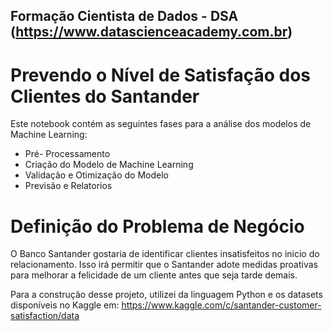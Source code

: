 ## Formação Cientista de Dados - DSA (https://www.datascienceacademy.com.br)

# Prevendo o Nível de Satisfação dos Clientes do Santander

Este notebook contém as seguintes fases para a análise dos modelos de Machine Learning:

- Pré- Processamento 
- Criação do Modelo de Machine Learning 
- Validação e Otimização do Modelo 
- Previsão e Relatorios

# Definição do Problema de Negócio

O Banco Santander gostaria de identificar clientes insatisfeitos no inicio do relacionamento. Isso irá permitir que o Santander adote medidas proativas para melhorar a felicidade de um cliente antes que seja tarde demais.

Para a construção desse projeto, utilizei da linguagem Python e os datasets disponíveis no Kaggle em:
https://www.kaggle.com/c/santander-customer-satisfaction/data
